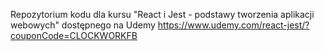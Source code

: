 Repozytorium kodu dla kursu "React i Jest - podstawy tworzenia aplikacji webowych" dostępnego na Udemy https://www.udemy.com/react-jest/?couponCode=CLOCKWORKFB
